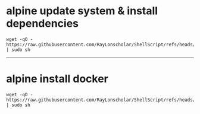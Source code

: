 # alpine update system & install dependencies
```
wget -qO - https://raw.githubusercontent.com/RayLonscholar/ShellScript/refs/heads/main/alpine/base/update.txt | sudo sh
```
---
# alpine install docker
```
wget -qO - https://raw.githubusercontent.com/RayLonscholar/ShellScript/refs/heads/main/alpine/packages/docker/installDocker.txt | sudo sh
```